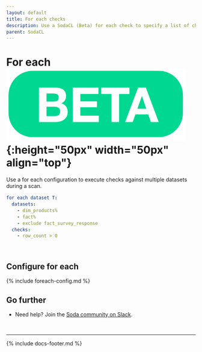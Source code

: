 ```yaml
---
layout: default
title: For each checks
description: Use a SodaCL (Beta) for each check to specify a list of checks you wish to execute on a multiple datasets. 
parent: SodaCL
---
```


# For each ![beta](/assets/images/beta.png){:height="50px" width="50px" align="top"}

Use a for each configuration to execute checks against multiple datasets during a scan.

```yaml
for each dataset T:
  datasets:
    - dim_products%
    - fact%
    - exclude fact_survey_response
  checks:
    - row_count > 0
```

<br />

## Configure for each

{% include foreach-config.md %}



## Go further

* Need help? Join the <a href="http://community.soda.io/slack" target="_blank"> Soda community on Slack</a>.
<br />

---
{% include docs-footer.md %}
